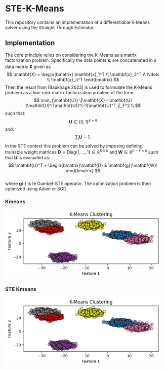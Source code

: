 # STE-K-Means

This repository contains an implementation of a differentiable K-Means solver using the Straight Through Estimator. 


## Implementation
The core principle relies on considering the K-Means as a matrix factorization problem. Specifically the data points $\mathbf{x}_i$ are concatenated in a data matrix $\mathbf{X}$ given as 
$$
    \mathbf{X} = \begin{bmatrix} \mathbf{x}_1^T \\
        \mathbf{x}_2^T \\
        \vdots \\
        \mathbf{x}_n^T \end{bmatrix}
$$
Then the result from [Baukhage 2023] is used to formulate the K-Means problem as a low-rank matrix factorization problem of the form:
$$
    \min_{\mathbf{U}} \|\mathbf{X} - \mathbf{U}(\mathbf{U}^T\mathbf{U})^{-1}\mathbf{U}^T \|_F^2 \\
$$
such that:
$$
    \mathbf{U} \in \{0,1\}^{k \times n}
$$
and:
$$
    \sum_i \mathbf{U} = 1.
$$
In the STE context this problem can be solved by imposing defining trainable weight matrices $\mathbf{D} = \text{Diag}(1, \dots, 1) \in \mathbb{R}^{k \times k}$ and $\mathbf{W} \in \mathbb{R}^{n - k \times n}$ such that $\mathbf{U}$ is evaluated as:
$$
    \mathbf{U}^T = \begin{bmatrix}\mathbf{D} & \mathbf{g}(\mathbf{W}) \end{bmatrix} 
$$  
where $\mathbf{g}(\cdot)$ is te Gumbel-STE operator. The optimization problem is then optimized using Adam or SGD. 

### Kmeans
![Model Folding Concept Figure](figures/km.png)

### STE Kmeans
![Model Folding Concept Figure](figures/km.png)